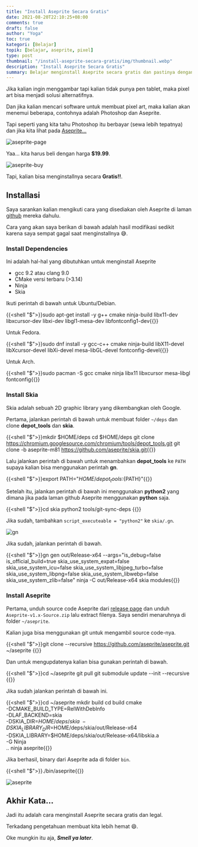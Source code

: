 ```yaml
---
title: "Install Aseprite Secara Gratis"
date: 2021-08-20T22:10:25+08:00
comments: true
draft: false
author: "Yoga"
toc: true
kategori: [Belajar]
topik: [belajar, aseprite, pixel]
type: post
thumbnail: "/install-aseprite-secara-gratis/img/thumbnail.webp"
description: "Install Aseprite Secara Gratis"
summary: Belajar menginstall Aseprite secara gratis dan pastinya dengan cara yang legal
---
```


Jika kalian ingin menggambar tapi kalian tidak punya pen tablet, maka pixel art bisa menjadi solusi alternatifnya.

Dan jika kalian mencari software untuk membuat pixel art, maka kalian akan menemui beberapa, contohnya adalah Photoshop dan Aseprite.

Tapi seperti yang kita tahu Photoshop itu berbayar (sewa lebih tepatnya) dan jika kita lihat pada [Aseprite...](https://www.aseprite.org/)

![aseprite-page](/install-aseprite-secara-gratis/img/aseprite-page.webp)

Yaa... kita harus beli dengan harga **$19.99**.

![aseprite-buy](/install-aseprite-secara-gratis/img/aseprite-buy.webp)

Tapi, kalian bisa menginstallnya secara **Gratis!!**.

## Installasi

Saya sarankan kalian mengikuti cara yang disediakan oleh Aseprite di laman [github](https://github.com/aseprite/aseprite/blob/main/INSTALL.md) mereka dahulu.

Cara yang akan saya berikan di bawah adalah hasil modifikasi sedikit karena saya sempat gagal saat menginstallnya 😅.

### Install Dependencies

Ini adalah hal-hal yang dibutuhkan untuk menginstall Aseprite

+ gcc 9.2 atau clang 9.0
+ CMake versi terbaru (>3.14)
+ Ninja 
+ Skia

Ikuti perintah di bawah untuk Ubuntu/Debian.

{{<shell "$">}}sudo apt-get install -y g++ cmake ninja-build libx11-dev libxcursor-dev libxi-dev libgl1-mesa-dev libfontconfig1-dev{{</shell>}}

Untuk Fedora.

{{<shell "$">}}sudo dnf install -y gcc-c++ cmake ninja-build libX11-devel libXcursor-devel libXi-devel mesa-libGL-devel fontconfig-devel{{</shell>}}

Untuk Arch.

{{<shell "$">}}sudo pacman -S gcc cmake ninja libx11 libxcursor mesa-libgl fontconfig{{</shell>}}

### Install Skia

Skia adalah sebuah 2D graphic library yang dikembangkan oleh Google.

Pertama, jalankan perintah di bawah untuk membuat folder `~/deps` dan clone **depot_tools** dan **skia**.

{{<shell "$">}}mkdir $HOME/deps
cd $HOME/deps
git clone https://chromium.googlesource.com/chromium/tools/depot_tools.git
git clone -b aseprite-m81 https://github.com/aseprite/skia.git{{</shell>}}

Lalu jalankan perintah di bawah untuk menambahkan **depot_tools** ke `PATH` supaya kalian bisa menggunakan perintah **gn**.

{{<shell "$">}}export PATH="${HOME}/depot_tools:${PATH}"{{</shell>}}

Setelah itu, jalankan perintah di bawah ini menggunakan **python2** yang dimana jika pada laman github Aseprite menggunakan **python** saja.

{{<shell "$">}}cd skia
python2 tools/git-sync-deps
{{</shell>}}

Jika sudah, tambahkan `script_executeable = "python2"` ke `skia/.gn`.

![gn](/install-aseprite-secara-gratis/img/gn.webp)

Jika sudah, jalankan perintah di bawah.

{{<shell "$">}}gn gen out/Release-x64 --args="is_debug=false is_official_build=true skia_use_system_expat=false skia_use_system_icu=false skia_use_system_libjpeg_turbo=false skia_use_system_libpng=false skia_use_system_libwebp=false skia_use_system_zlib=false"
ninja -C out/Release-x64 skia modules{{</shell>}}

### Install Aseprite

Pertama, unduh source code Aseprite dari [release page](https://github.com/aseprite/aseprite/releases) dan unduh `Aseprite-v1.x-Source.zip`
lalu extract filenya. Saya sendiri menaruhnya di folder `~/aseprite`.

Kalian juga bisa menggunakan git untuk mengambil source code-nya.

{{<shell "$">}}git clone --recursive https://github.com/aseprite/aseprite.git ~/aseprite
{{</shell>}}

Dan untuk mengupdatenya kalian bisa gunakan perintah di bawah.

{{<shell "$">}}cd ~/aseprite
git pull
git submodule update --init --recursive
{{</shell>}}

Jika sudah jalankan perintah di bawah ini.

{{<shell "$">}}cd ~/aseprite
mkdir build
cd build
cmake \
  -DCMAKE_BUILD_TYPE=RelWithDebInfo \
  -DLAF_BACKEND=skia \
  -DSKIA_DIR=$HOME/deps/skia \
  -DSKIA_LIBRARY_DIR=$HOME/deps/skia/out/Release-x64 \
  -DSKIA_LIBRARY=$HOME/deps/skia/out/Release-x64/libskia.a \
  -G Ninja \
  ..
ninja aseprite{{</shell>}}

Jika berhasil, binary dari Aseprite ada di folder `bin`.

{{<shell "$">}}./bin/aseprite{{</shell>}}

![aseprite](/install-aseprite-secara-gratis/img/aseprite.webp)

## Akhir Kata...

Jadi itu adalah cara menginstall Aseprite secara gratis dan legal.

Terkadang pengetahuan membuat kita lebih hemat 😄.

Oke mungkin itu aja, **_Smell ya later_**.